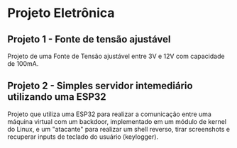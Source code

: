 # Projeto Eletrônica

## Projeto 1 - Fonte de tensão ajustável

Projeto de uma Fonte de Tensão ajustável entre 3V e 12V com capacidade de 100mA.

## Projeto 2 - Simples servidor intemediário utilizando uma ESP32

Projeto que utiliza uma ESP32 para realizar a comunicação entre uma máquina virtual com um backdoor, implementado em um módulo de kernel do Linux, e um "atacante" para realizar um shell reverso, tirar screenshots e recuperar inputs de teclado do usuário (keylogger).